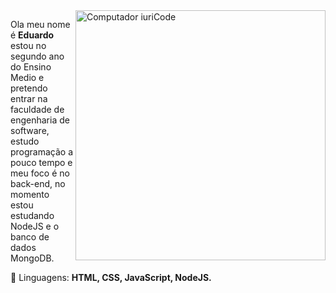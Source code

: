 <img src="https://raw.githubusercontent.com/MicaelliMedeiros/micaellimedeiros/master/image/computer-illustration.png" min-width="250px" max-width="250px" width="400px" align="right" alt="Computador iuriCode">

<p align="left"> 
Ola meu nome é <strong>Eduardo</strong> estou no segundo ano do Ensino Medio e pretendo entrar na faculdade de engenharia de software, estudo programação a pouco tempo e meu foco é no back-end, no momento estou estudando NodeJS e o banco de dados MongoDB.
</p>

<p align="left">
  🦄 Linguagens: <strong>HTML, CSS, JavaScript, NodeJS.</strong>
</p>
